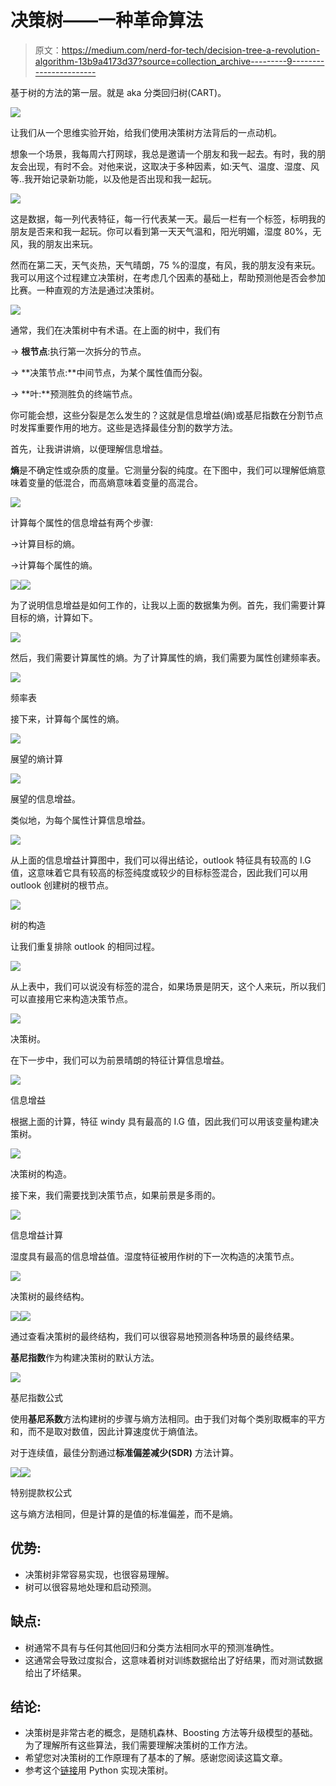 # 决策树——一种革命算法

> 原文：<https://medium.com/nerd-for-tech/decision-tree-a-revolution-algorithm-13b9a4173d37?source=collection_archive---------9----------------------->

基于树的方法的第一层。就是 aka 分类回归树(CART)。

![](img/40a99b30a56868d7ca7ca75bd8d0ee22.png)

让我们从一个思维实验开始，给我们使用决策树方法背后的一点动机。

想象一个场景，我每周六打网球，我总是邀请一个朋友和我一起去。有时，我的朋友会出现，有时不会。对他来说，这取决于多种因素，如:天气、温度、湿度、风等..我开始记录新功能，以及他是否出现和我一起玩。

![](img/7c3bdeb8076fcf996b42184641da4298.png)

这是数据，每一列代表特征，每一行代表某一天。最后一栏有一个标签，标明我的朋友是否来和我一起玩。你可以看到第一天天气温和，阳光明媚，湿度 80%，无风，我的朋友出来玩。

然而在第二天，天气炎热，天气晴朗，75 %的湿度，有风，我的朋友没有来玩。我可以用这个过程建立决策树，在考虑几个因素的基础上，帮助预测他是否会参加比赛。一种直观的方法是通过决策树。

![](img/d24adc421f4b26ae8e0c4fbc0c703f0c.png)

通常，我们在决策树中有术语。在上面的树中，我们有

→ **根节点**:执行第一次拆分的节点。

→ **决策节点:**中间节点，为某个属性值而分裂。

→ **叶:**预测胜负的终端节点。

你可能会想，这些分裂是怎么发生的？这就是信息增益(熵)或基尼指数在分割节点时发挥重要作用的地方。这些是选择最佳分割的数学方法。

首先，让我讲讲熵，以便理解信息增益。

**熵**是不确定性或杂质的度量。它测量分裂的纯度。在下图中，我们可以理解低熵意味着变量的低混合，而高熵意味着变量的高混合。

![](img/a33a5d9f895826f0582e68605e571f4d.png)

计算每个属性的信息增益有两个步骤:

→计算目标的熵。

→计算每个属性的熵。

![](img/9455d3fa087a3226080b8c29a41e1258.png)![](img/258449aef18cc23350c819b7c5bef2f0.png)

为了说明信息增益是如何工作的，让我以上面的数据集为例。首先，我们需要计算目标的熵，计算如下。

![](img/72ab5db997d4866dd8a587000eac45a0.png)

然后，我们需要计算属性的熵。为了计算属性的熵，我们需要为属性创建频率表。

![](img/b33d2c4a7e89372d57b250ca9c53878e.png)

频率表

接下来，计算每个属性的熵。

![](img/fa8a114c081b6b5683913cb5caba4e4c.png)

展望的熵计算

![](img/d788c0787304f35f930b9d0522374526.png)

展望的信息增益。

类似地，为每个属性计算信息增益。

![](img/03a3ddc28de90f8ac4f79f46c316337a.png)

从上面的信息增益计算图中，我们可以得出结论，outlook 特征具有较高的 I.G 值，这意味着它具有较高的标签纯度或较少的目标标签混合，因此我们可以用 outlook 创建树的根节点。

![](img/8f3197fbbecb033ca945c290f76448cd.png)

树的构造

让我们重复排除 outlook 的相同过程。

![](img/9497d1bf7fd727500ebd97a62fb35d5b.png)

从上表中，我们可以说没有标签的混合，如果场景是阴天，这个人来玩，所以我们可以直接用它来构造决策节点。

![](img/5ef5b994037439b2543e1073e92821d7.png)

决策树。

在下一步中，我们可以为前景晴朗的特征计算信息增益。

![](img/2704ba8ed1ad9afd4413077d70eb8c11.png)

信息增益

根据上面的计算，特征 windy 具有最高的 I.G 值，因此我们可以用该变量构建决策树。

![](img/73b59bb7981bfed1ec11599ba361d8d5.png)

决策树的构造。

接下来，我们需要找到决策节点，如果前景是多雨的。

![](img/a94e1f3fdcca118dcdf31f60dd40bf37.png)

信息增益计算

湿度具有最高的信息增益值。湿度特征被用作树的下一次构造的决策节点。

![](img/41758039350e737d0f514d77d68fb442.png)

决策树的最终结构。

![](img/af337f53aee58cb3b27b9d10a887233c.png)![](img/3fd4742dcd494c8c3b4374ca364d5a03.png)

通过查看决策树的最终结构，我们可以很容易地预测各种场景的最终结果。

**基尼指数**作为构建决策树的默认方法。

![](img/99aacc350b44d2b4736a58ed64af4769.png)

基尼指数公式

使用**基尼系数**方法构建树的步骤与熵方法相同。由于我们对每个类别取概率的平方和，而不是取对数值，因此计算速度优于熵值法。

对于连续值，最佳分割通过**标准偏差减少(SDR)** 方法计算。

![](img/438c6d440fc9da79f0b1908b3e5255cc.png)![](img/950d69088d123d99cd089b7f028b1163.png)

特别提款权公式

这与熵方法相同，但是计算的是值的标准偏差，而不是熵。

## 优势:

*   决策树非常容易实现，也很容易理解。
*   树可以很容易地处理和启动预测。

## 缺点:

*   树通常不具有与任何其他回归和分类方法相同水平的预测准确性。
*   这通常会导致过度拟合，这意味着树对训练数据给出了好结果，而对测试数据给出了坏结果。

## 结论:

*   决策树是非常古老的概念，是随机森林、Boosting 方法等升级模型的基础。为了理解所有这些算法，我们需要理解决策树的工作方法。
*   希望您对决策树的工作原理有了基本的了解。感谢您阅读这篇文章。
*   参考这个[链接](https://github.com/Rishikumar04/Data-Science-Training/blob/main/Classification%20Problems/05-Decision%20Trees%20and%20Random%20Forest%20Project.ipynb)用 Python 实现决策树。
